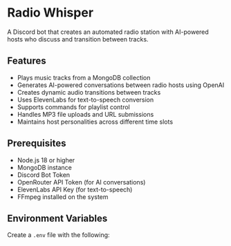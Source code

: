 # Radio Whisper

A Discord bot that creates an automated radio station with AI-powered hosts who discuss and transition between tracks.

## Features

- Plays music tracks from a MongoDB collection
- Generates AI-powered conversations between radio hosts using OpenAI
- Creates dynamic audio transitions between tracks
- Uses ElevenLabs for text-to-speech conversion
- Supports commands for playlist control
- Handles MP3 file uploads and URL submissions
- Maintains host personalities across different time slots

## Prerequisites

- Node.js 18 or higher
- MongoDB instance
- Discord Bot Token
- OpenRouter API Token (for AI conversations)
- ElevenLabs API Key (for text-to-speech)
- FFmpeg installed on the system

## Environment Variables

Create a `.env` file with the following:

